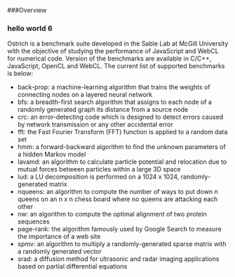 ###Overview

### hello world 6

Ostrich is a benchmark suite developed in the Sable Lab at McGill University with the objective of studying the performance of JavaScript and WebCL for numerical code. Version of the benchmarks are available in C/C++, JavaScript, OpenCL and WebCL. The current list of supported benchmarks is below:

*  back-prop: a machine-learning algorithm that trains the weights of connecting nodes on a layered neural network
*  bfs: a breadth-first search algorithm that assigns to each node of a randomly generated graph its distance from a source node
*  crc: an error-detecting code which is designed to detect errors caused by network transmission or any other accidental error
*  fft: the Fast Fourier Transform (FFT) function is applied to a random data set
*  hmm: a forward-backward algorithm to find the unknown parameters of a hidden Markov model
*  lavamd: an algorithm to calculate particle potential and relocation due to mutual forces between particles within a large 3D space
*  lud: a LU decomposition is performed on a 1024 x 1024, randomly-generated matrix
*  nqueens: an algorithm to compute the number of ways to put down n queens on an n x n chess board where no queens are attacking each other
*  nw: an algorithm to compute the optimal alignment of two protein sequences
*  page-rank: the algorithm famously used by Google Search to measure the importance of a web site
*  spmv: an algorithm to multiply a randomly-generated sparse matrix with a randomly generated vector
*  srad: a diffusion method for ultrasonic and radar imaging applications based on partial differential equations
